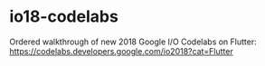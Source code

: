 # io18-codelabs
Ordered walkthrough of new 2018 Google I/O Codelabs on Flutter: https://codelabs.developers.google.com/io2018?cat=Flutter
